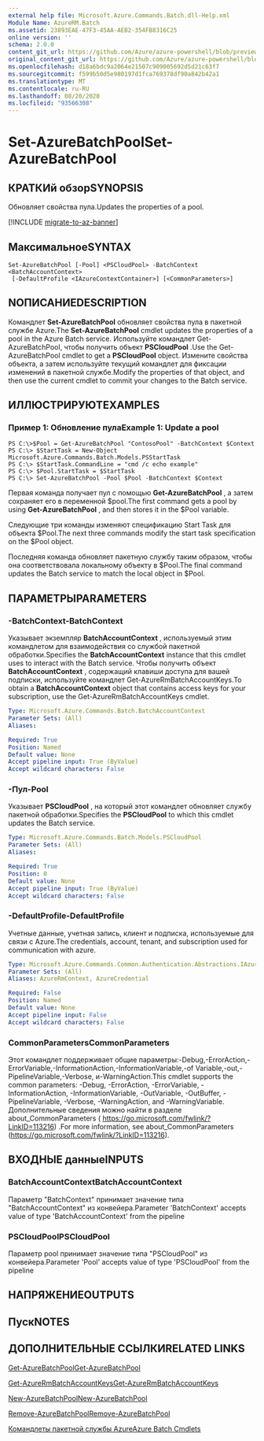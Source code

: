 ```yaml
---
external help file: Microsoft.Azure.Commands.Batch.dll-Help.xml
Module Name: AzureRM.Batch
ms.assetid: 23893EAE-47F3-45AA-AEB2-354FB8316C25
online version: ''
schema: 2.0.0
content_git_url: https://github.com/Azure/azure-powershell/blob/preview/src/ResourceManager/AzureBatch/Commands.Batch/help/Set-AzureBatchPool.md
original_content_git_url: https://github.com/Azure/azure-powershell/blob/preview/src/ResourceManager/AzureBatch/Commands.Batch/help/Set-AzureBatchPool.md
ms.openlocfilehash: d18a6bdc9a2064e21507c909005692d5d21c63f7
ms.sourcegitcommit: f599b50d5e980197d1fca769378df90a842b42a1
ms.translationtype: MT
ms.contentlocale: ru-RU
ms.lasthandoff: 08/20/2020
ms.locfileid: "93566308"
---
```

# <span data-ttu-id="c5897-101">Set-AzureBatchPool</span><span class="sxs-lookup"><span data-stu-id="c5897-101">Set-AzureBatchPool</span></span>

## <span data-ttu-id="c5897-102">КРАТКИй обзор</span><span class="sxs-lookup"><span data-stu-id="c5897-102">SYNOPSIS</span></span>
<span data-ttu-id="c5897-103">Обновляет свойства пула.</span><span class="sxs-lookup"><span data-stu-id="c5897-103">Updates the properties of a pool.</span></span>

[!INCLUDE [migrate-to-az-banner](../../includes/migrate-to-az-banner.md)]

## <span data-ttu-id="c5897-104">Максимальное</span><span class="sxs-lookup"><span data-stu-id="c5897-104">SYNTAX</span></span>

```
Set-AzureBatchPool [-Pool] <PSCloudPool> -BatchContext <BatchAccountContext>
 [-DefaultProfile <IAzureContextContainer>] [<CommonParameters>]
```

## <span data-ttu-id="c5897-105">NОПИСАНИЕ</span><span class="sxs-lookup"><span data-stu-id="c5897-105">DESCRIPTION</span></span>
<span data-ttu-id="c5897-106">Командлет **Set-AzureBatchPool** обновляет свойства пула в пакетной службе Azure.</span><span class="sxs-lookup"><span data-stu-id="c5897-106">The **Set-AzureBatchPool** cmdlet updates the properties of a pool in the Azure Batch service.</span></span>
<span data-ttu-id="c5897-107">Используйте командлет Get-AzureBatchPool, чтобы получить объект **PSCloudPool** .</span><span class="sxs-lookup"><span data-stu-id="c5897-107">Use the Get-AzureBatchPool cmdlet to get a **PSCloudPool** object.</span></span>
<span data-ttu-id="c5897-108">Измените свойства объекта, а затем используйте текущий командлет для фиксации изменений в пакетной службе.</span><span class="sxs-lookup"><span data-stu-id="c5897-108">Modify the properties of that object, and then use the current cmdlet to commit your changes to the Batch service.</span></span>

## <span data-ttu-id="c5897-109">ИЛЛЮСТРИРУЮТ</span><span class="sxs-lookup"><span data-stu-id="c5897-109">EXAMPLES</span></span>

### <span data-ttu-id="c5897-110">Пример 1: Обновление пула</span><span class="sxs-lookup"><span data-stu-id="c5897-110">Example 1: Update a pool</span></span>
```
PS C:\>$Pool = Get-AzureBatchPool "ContosoPool" -BatchContext $Context
PS C:\> $StartTask = New-Object Microsoft.Azure.Commands.Batch.Models.PSStartTask
PS C:\> $StartTask.CommandLine = "cmd /c echo example"
PS C:\> $Pool.StartTask = $StartTask
PS C:\> Set-AzureBatchPool -Pool $Pool -BatchContext $Context
```

<span data-ttu-id="c5897-111">Первая команда получает пул с помощью **Get-AzureBatchPool** , а затем сохраняет его в переменной $pool.</span><span class="sxs-lookup"><span data-stu-id="c5897-111">The first command gets a pool by using **Get-AzureBatchPool** , and then stores it in the $Pool variable.</span></span>

<span data-ttu-id="c5897-112">Следующие три команды изменяют спецификацию Start Task для объекта $Pool.</span><span class="sxs-lookup"><span data-stu-id="c5897-112">The next three commands modify the start task specification on the $Pool object.</span></span>

<span data-ttu-id="c5897-113">Последняя команда обновляет пакетную службу таким образом, чтобы она соответствовала локальному объекту в $Pool.</span><span class="sxs-lookup"><span data-stu-id="c5897-113">The final command updates the Batch service to match the local object in $Pool.</span></span>

## <span data-ttu-id="c5897-114">ПАРАМЕТРЫ</span><span class="sxs-lookup"><span data-stu-id="c5897-114">PARAMETERS</span></span>

### <span data-ttu-id="c5897-115">-BatchContext</span><span class="sxs-lookup"><span data-stu-id="c5897-115">-BatchContext</span></span>
<span data-ttu-id="c5897-116">Указывает экземпляр **BatchAccountContext** , используемый этим командлетом для взаимодействия со службой пакетной обработки.</span><span class="sxs-lookup"><span data-stu-id="c5897-116">Specifies the **BatchAccountContext** instance that this cmdlet uses to interact with the Batch service.</span></span>
<span data-ttu-id="c5897-117">Чтобы получить объект **BatchAccountContext** , содержащий клавиши доступа для вашей подписки, используйте командлет Get-AzureRmBatchAccountKeys.</span><span class="sxs-lookup"><span data-stu-id="c5897-117">To obtain a **BatchAccountContext** object that contains access keys for your subscription, use the Get-AzureRmBatchAccountKeys cmdlet.</span></span>

```yaml
Type: Microsoft.Azure.Commands.Batch.BatchAccountContext
Parameter Sets: (All)
Aliases: 

Required: True
Position: Named
Default value: None
Accept pipeline input: True (ByValue)
Accept wildcard characters: False
```

### <span data-ttu-id="c5897-118">-Пул</span><span class="sxs-lookup"><span data-stu-id="c5897-118">-Pool</span></span>
<span data-ttu-id="c5897-119">Указывает **PSCloudPool** , на который этот командлет обновляет службу пакетной обработки.</span><span class="sxs-lookup"><span data-stu-id="c5897-119">Specifies the **PSCloudPool** to which this cmdlet updates the Batch service.</span></span>

```yaml
Type: Microsoft.Azure.Commands.Batch.Models.PSCloudPool
Parameter Sets: (All)
Aliases: 

Required: True
Position: 0
Default value: None
Accept pipeline input: True (ByValue)
Accept wildcard characters: False
```

### <span data-ttu-id="c5897-120">-DefaultProfile</span><span class="sxs-lookup"><span data-stu-id="c5897-120">-DefaultProfile</span></span>
<span data-ttu-id="c5897-121">Учетные данные, учетная запись, клиент и подписка, используемые для связи с Azure.</span><span class="sxs-lookup"><span data-stu-id="c5897-121">The credentials, account, tenant, and subscription used for communication with azure.</span></span>

```yaml
Type: Microsoft.Azure.Commands.Common.Authentication.Abstractions.IAzureContextContainer
Parameter Sets: (All)
Aliases: AzureRmContext, AzureCredential

Required: False
Position: Named
Default value: None
Accept pipeline input: False
Accept wildcard characters: False
```

### <span data-ttu-id="c5897-122">CommonParameters</span><span class="sxs-lookup"><span data-stu-id="c5897-122">CommonParameters</span></span>
<span data-ttu-id="c5897-123">Этот командлет поддерживает общие параметры:-Debug,-ErrorAction,-ErrorVariable,-InformationAction,-InformationVariable,-of Variable,-out,-PipelineVariable,-Verbose, и-WarningAction.</span><span class="sxs-lookup"><span data-stu-id="c5897-123">This cmdlet supports the common parameters: -Debug, -ErrorAction, -ErrorVariable, -InformationAction, -InformationVariable, -OutVariable, -OutBuffer, -PipelineVariable, -Verbose, -WarningAction, and -WarningVariable.</span></span> <span data-ttu-id="c5897-124">Дополнительные сведения можно найти в разделе about_CommonParameters ( https://go.microsoft.com/fwlink/?LinkID=113216) .</span><span class="sxs-lookup"><span data-stu-id="c5897-124">For more information, see about_CommonParameters (https://go.microsoft.com/fwlink/?LinkID=113216).</span></span>

## <span data-ttu-id="c5897-125">ВХОДНЫЕ данные</span><span class="sxs-lookup"><span data-stu-id="c5897-125">INPUTS</span></span>

### <span data-ttu-id="c5897-126">BatchAccountContext</span><span class="sxs-lookup"><span data-stu-id="c5897-126">BatchAccountContext</span></span>
<span data-ttu-id="c5897-127">Параметр "BatchContext" принимает значение типа "BatchAccountContext" из конвейера.</span><span class="sxs-lookup"><span data-stu-id="c5897-127">Parameter 'BatchContext' accepts value of type 'BatchAccountContext' from the pipeline</span></span>

### <span data-ttu-id="c5897-128">PSCloudPool</span><span class="sxs-lookup"><span data-stu-id="c5897-128">PSCloudPool</span></span>
<span data-ttu-id="c5897-129">Параметр pool принимает значение типа "PSCloudPool" из конвейера.</span><span class="sxs-lookup"><span data-stu-id="c5897-129">Parameter 'Pool' accepts value of type 'PSCloudPool' from the pipeline</span></span>

## <span data-ttu-id="c5897-130">НАПРЯЖЕНИЕ</span><span class="sxs-lookup"><span data-stu-id="c5897-130">OUTPUTS</span></span>

## <span data-ttu-id="c5897-131">Пуск</span><span class="sxs-lookup"><span data-stu-id="c5897-131">NOTES</span></span>

## <span data-ttu-id="c5897-132">ДОПОЛНИТЕЛЬНЫЕ ССЫЛКИ</span><span class="sxs-lookup"><span data-stu-id="c5897-132">RELATED LINKS</span></span>

[<span data-ttu-id="c5897-133">Get-AzureBatchPool</span><span class="sxs-lookup"><span data-stu-id="c5897-133">Get-AzureBatchPool</span></span>](./Get-AzureBatchPool.md)

[<span data-ttu-id="c5897-134">Get-AzureRmBatchAccountKeys</span><span class="sxs-lookup"><span data-stu-id="c5897-134">Get-AzureRmBatchAccountKeys</span></span>](./Get-AzureRmBatchAccountKeys.md)

[<span data-ttu-id="c5897-135">New-AzureBatchPool</span><span class="sxs-lookup"><span data-stu-id="c5897-135">New-AzureBatchPool</span></span>](./New-AzureBatchPool.md)

[<span data-ttu-id="c5897-136">Remove-AzureBatchPool</span><span class="sxs-lookup"><span data-stu-id="c5897-136">Remove-AzureBatchPool</span></span>](./Remove-AzureBatchPool.md)

[<span data-ttu-id="c5897-137">Командлеты пакетной службы Azure</span><span class="sxs-lookup"><span data-stu-id="c5897-137">Azure Batch Cmdlets</span></span>](./AzureRM.Batch.md)


